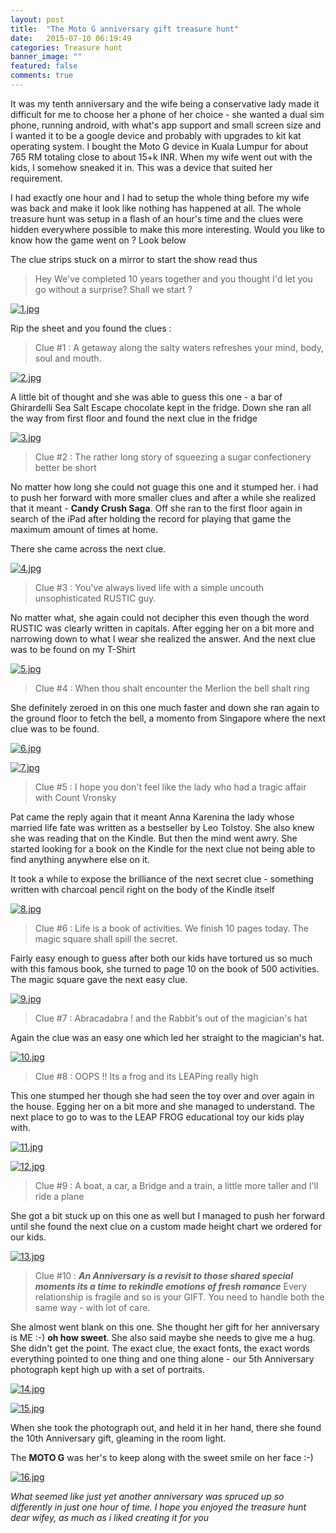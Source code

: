 ```yaml
---
layout: post
title:  "The Moto G anniversary gift treasure hunt"
date:   2015-07-10 06:19:49
categories: Treasure hunt
banner_image: ""
featured: false
comments: true
---
```


It was my tenth anniversary and the wife being a conservative lady made it difficult for me to choose her a phone of her choice - she wanted a dual sim phone, running android, with what's app support and small screen size and I wanted it to be a google device and probably with upgrades to kit kat operating system. I bought the Moto G device in Kuala Lumpur for about 765 RM totaling close to about 15+k INR. When my wife went out with the kids, I somehow sneaked it in. This was a device that suited her requirement.

I had exactly one hour and I had to setup the whole thing before my wife was back and make it look like nothing has happened at all. The whole treasure hunt was setup in a flash of an hour's time and the clues were hidden everywhere possible to make this more interesting. Would you like to know how the game went on ? Look below

The clue strips stuck on a mirror to start the show read thus

> Hey We've completed 10 years together and you thought I'd let you go without a surprise? Shall we start ?

[![1.jpg](http://geeksrik.github.io/media/th/1.jpg)](http://geeksrik.github.io/media/th/1.jpg)


Rip the sheet and you found the clues :

> Clue #1 : A getaway along the salty waters refreshes your mind, body, soul and mouth.

[![2.jpg](http://geeksrik.github.io/media/th/2.jpg)](http://geeksrik.github.io/media/th/2.jpg)

A little bit of thought and she was able to guess this one - a bar of Ghirardelli Sea Salt Escape chocolate kept in the fridge. Down she ran all the way from first floor and found the next clue in the fridge

[![3.jpg](http://geeksrik.github.io/media/th/3.jpg)](http://geeksrik.github.io/media/th/3.jpg)

> Clue #2 : The rather long story of squeezing a sugar confectionery better be short

No matter how long she could not guage this one and it stumped her. i had to push her forward with more smaller clues and after a while she realized that it meant - **Candy Crush Saga**. Off she ran to the first floor again in search of the iPad after holding the record for playing that game the maximum amount of times at home.

There she came across the next clue.

[![4.jpg](http://geeksrik.github.io/media/th/4.jpg)](http://geeksrik.github.io/media/th/4.jpg)

> Clue #3 : You've always lived life with a simple uncouth unsophisticated RUSTIC guy.

No matter what, she again could not decipher this even though the word RUSTIC was clearly written in capitals. After egging her on a bit more and narrowing down to what I wear she realized the answer. And the next clue was to be found on my T-Shirt

[![5.jpg](http://geeksrik.github.io/media/th/5.jpg)](http://geeksrik.github.io/media/th/5.jpg)

> Clue #4 : When thou shalt encounter the Merlion the bell shalt ring

She definitely zeroed in on this one much faster and down she ran again to the ground floor to fetch the bell, a momento from Singapore where the next clue was to be found.

[![6.jpg](http://geeksrik.github.io/media/th/6.jpg)](http://geeksrik.github.io/media/th/6.jpg)

[![7.jpg](http://geeksrik.github.io/media/th/7.jpg)](http://geeksrik.github.io/media/th/7.jpg)

> Clue #5 : I hope you don't feel like the lady who had a tragic affair with Count Vronsky

Pat came the reply again that it meant Anna Karenina the lady whose married life fate was written as a bestseller by Leo Tolstoy. She also knew she was reading that on the Kindle. But then the mind went awry. She started looking for a book on the Kindle for the next clue not being able to find anything anywhere else on it.

It took a while to expose the brilliance of the next secret clue - something written with charcoal pencil right on the body of the Kindle itself

[![8.jpg](http://geeksrik.github.io/media/th/8.jpg)](http://geeksrik.github.io/media/th/8.jpg)

> Clue #6 : Life is a book of activities. We finish 10 pages today. The magic square shall spill the secret.

Fairly easy enough to guess after both our kids have tortured us so much with this famous book, she turned to page 10 on the book of 500 activities. The magic square gave the next easy clue.

[![9.jpg](http://geeksrik.github.io/media/th/9.jpg)](http://geeksrik.github.io/media/th/9.jpg)

> Clue #7 : Abracadabra ! and the Rabbit's out of the magician's hat

Again the clue was an easy one which led her straight to the magician's hat.

[![10.jpg](http://geeksrik.github.io/media/th/10.jpg)](http://geeksrik.github.io/media/th/10.jpg)

> Clue #8 : OOPS !! Its a frog and its LEAPing really high

This one stumped her though she had seen the toy over and over again in the house. Egging her on a bit more and she managed to understand. The next place to go to was to the LEAP FROG educational toy our kids play with.

[![11.jpg](http://geeksrik.github.io/media/th/11.jpg)](http://geeksrik.github.io/media/th/11.jpg)

[![12.jpg](http://geeksrik.github.io/media/th/12.jpg)](http://geeksrik.github.io/media/th/12.jpg)

> Clue #9 : A boat, a car, a Bridge and a train, a little more taller and I'll ride a plane

She got a bit stuck up on this one as well but I managed to push her forward until she found the next clue on a custom made height chart we ordered for our kids. 

[![13.jpg](http://geeksrik.github.io/media/th/13.jpg)](http://geeksrik.github.io/media/th/13.jpg)

> Clue #10 : ***An Anniversary is a revisit to those shared special moments its a time to rekindle emotions of fresh romance*** Every relationship is fragile and so is your GIFT. You need to handle both the same way - with lot of care. 

She almost went blank on this one. She thought her gift for her anniversary is ME :-) **oh how sweet**. She also said maybe she needs to give me a hug. She didn't get the point. The exact clue, the exact fonts, the exact words everything pointed to one thing and one thing alone - our 5th Anniversary photograph kept high up with a set of portraits. 

[![14.jpg](http://geeksrik.github.io/media/th/14.jpg)](http://geeksrik.github.io/media/th/14.jpg)

[![15.jpg](http://geeksrik.github.io/media/th/15.jpg)](http://geeksrik.github.io/media/th/15.jpg)

When she took the photograph out, and held it in her hand, there she found the 10th Anniversary gift, gleaming in the room light. 

The **MOTO G** was her's to keep along with the sweet smile on her face :-)

[![16.jpg](http://geeksrik.github.io/media/th/16.jpg)](http://geeksrik.github.io/media/th/16.jpg)

*What seemed like just yet another anniversary was spruced up so differently in just one hour of time. I hope you enjoyed the treasure hunt dear wifey, as much as i liked creating it for you*